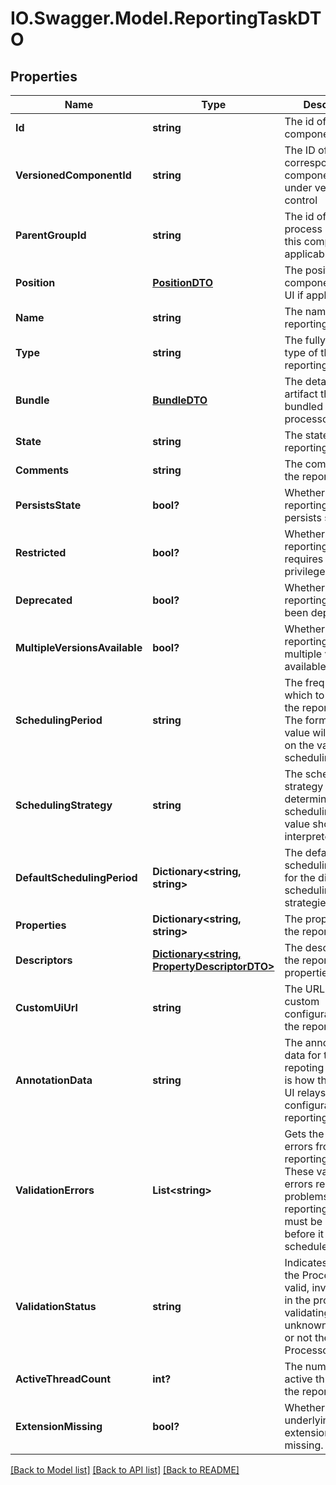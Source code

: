 # IO.Swagger.Model.ReportingTaskDTO
## Properties

Name | Type | Description | Notes
------------ | ------------- | ------------- | -------------
**Id** | **string** | The id of the component. | [optional] 
**VersionedComponentId** | **string** | The ID of the corresponding component that is under version control | [optional] 
**ParentGroupId** | **string** | The id of parent process group of this component if applicable. | [optional] 
**Position** | [**PositionDTO**](PositionDTO.md) | The position of this component in the UI if applicable. | [optional] 
**Name** | **string** | The name of the reporting task. | [optional] 
**Type** | **string** | The fully qualified type of the reporting task. | [optional] 
**Bundle** | [**BundleDTO**](BundleDTO.md) | The details of the artifact that bundled this processor type. | [optional] 
**State** | **string** | The state of the reporting task. | [optional] 
**Comments** | **string** | The comments of the reporting task. | [optional] 
**PersistsState** | **bool?** | Whether the reporting task persists state. | [optional] 
**Restricted** | **bool?** | Whether the reporting task requires elevated privileges. | [optional] 
**Deprecated** | **bool?** | Whether the reporting task has been deprecated. | [optional] 
**MultipleVersionsAvailable** | **bool?** | Whether the reporting task has multiple versions available. | [optional] 
**SchedulingPeriod** | **string** | The frequency with which to schedule the reporting task. The format of the value willd epend on the valud of the schedulingStrategy. | [optional] 
**SchedulingStrategy** | **string** | The scheduling strategy that determines how the schedulingPeriod value should be interpreted. | [optional] 
**DefaultSchedulingPeriod** | **Dictionary&lt;string, string&gt;** | The default scheduling period for the different scheduling strategies. | [optional] 
**Properties** | **Dictionary&lt;string, string&gt;** | The properties of the reporting task. | [optional] 
**Descriptors** | [**Dictionary&lt;string, PropertyDescriptorDTO&gt;**](PropertyDescriptorDTO.md) | The descriptors for the reporting tasks properties. | [optional] 
**CustomUiUrl** | **string** | The URL for the custom configuration UI for the reporting task. | [optional] 
**AnnotationData** | **string** | The annotation data for the repoting task. This is how the custom UI relays configuration to the reporting task. | [optional] 
**ValidationErrors** | **List&lt;string&gt;** | Gets the validation errors from the reporting task. These validation errors represent the problems with the reporting task that must be resolved before it can be scheduled to run. | [optional] 
**ValidationStatus** | **string** | Indicates whether the Processor is valid, invalid, or still in the process of validating (i.e., it is unknown whether or not the Processor is valid) | [optional] 
**ActiveThreadCount** | **int?** | The number of active threads for the reporting task. | [optional] 
**ExtensionMissing** | **bool?** | Whether the underlying extension is missing. | [optional] 

[[Back to Model list]](../README.md#documentation-for-models) [[Back to API list]](../README.md#documentation-for-api-endpoints) [[Back to README]](../README.md)

